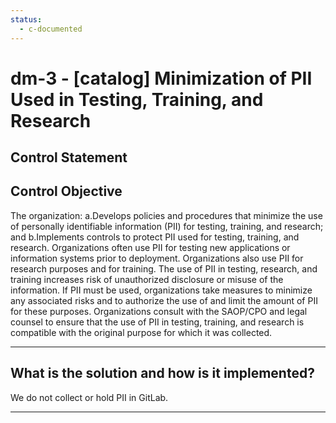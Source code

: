 ```yaml
---
status:
  - c-documented
---
```


# dm-3 - \[catalog\] Minimization of PII Used in Testing, Training, and Research

## Control Statement

## Control Objective

The organization:  a.Develops policies and procedures that minimize the use of personally identifiable information (PII) for testing, training, and research; and  b.Implements controls to protect PII used for testing, training, and research.    Organizations often use PII for testing new applications or information systems prior to deployment. Organizations also use PII for research purposes and for training. The use of PII in testing, research, and training increases risk of unauthorized disclosure or misuse of the information. If PII must be used, organizations take measures to minimize any associated risks and to authorize the use of and limit the amount of PII for these purposes. Organizations consult with the SAOP/CPO and legal counsel to ensure that the use of PII in testing, training, and research is compatible with the original purpose for which it was collected.

______________________________________________________________________

## What is the solution and how is it implemented?

We do not collect or hold PII in GitLab.

______________________________________________________________________
